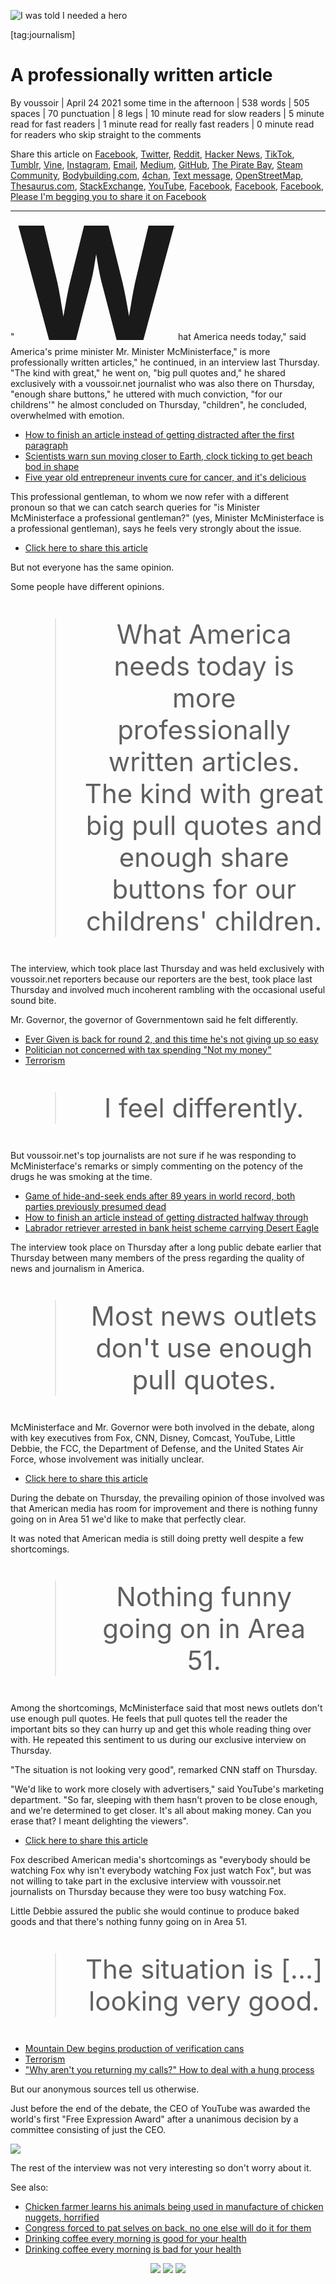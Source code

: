 <style>
.dropcap
{
    font-size: 18em;
    font-weight: bold;
    line-height: 0.8em
}
.fakelink
{
    color: var(--color_link);
    text-decoration: underline;
}
.pullquote
{
    position: relative;
    text-align: center;
    font-size: 3em;
}
.pullquote:before, .pullquote:after
{
    content: "";
    position: absolute;
    opacity: 0.15;
    font-size: 4em;
    line-height: 0.75;
    width: 64px;
    aspect-ratio: 64/50;
    background-size: contain;
    background-repeat: no-repeat;
}
.pullquote:before
{
    background-image: url("quote_open.png");
    top: 4px;
    left: 16px;
}
.pullquote:after
{
    background-image: url("quote_close.png");
    bottom: 4px;
    right: 16px;
}
</style>

![](hero.jpg "I was told I needed a hero")

[tag:journalism]

A professionally written article
================================

By voussoir | April 24 2021 some time in the afternoon | 538 words | 505 spaces | 70 punctuation | 8 legs | 10 minute read for slow readers | 5 minute read for fast readers | 1 minute read for really fast readers | 0 minute read for readers who skip straight to the comments

Share this article on <a class="fakelink">Facebook</a>, <a class="fakelink">Twitter</a>, <a class="fakelink">Reddit</a>, <a class="fakelink">Hacker News</a>, <a class="fakelink">TikTok</a>, <a class="fakelink">Tumblr</a>, <a class="fakelink">Vine</a>, <a class="fakelink">Instagram</a>, <a class="fakelink">Email</a>, <a class="fakelink">Medium</a>, <a class="fakelink">GitHub</a>, <a class="fakelink">The Pirate Bay</a>, <a class="fakelink">Steam Community</a>, <a class="fakelink">Bodybuilding.com</a>, <a class="fakelink">4chan</a>, <a class="fakelink">Text message</a>, <a class="fakelink">OpenStreetMap</a>, <a class="fakelink">Thesaurus.com</a>, <a class="fakelink">StackExchange</a>, <a class="fakelink">YouTube</a>, <a class="fakelink">Facebook</a>, <a class="fakelink">Facebook</a>, <a class="fakelink">Facebook</a>, <a class="fakelink">Please I'm begging you to share it on Facebook</a>

---

"<span class="dropcap">W</span>hat America needs today," said America's prime minister Mr. Minister McMinisterface," is more professionally written articles," he continued, in an interview last Thursday. "The kind with great," he went on, "big pull quotes and," he shared exclusively with a voussoir.net journalist who was also there on Thursday, "enough share buttons," he uttered with much conviction, "for our childrens'" he almost concluded on Thursday, "children", he concluded, overwhelmed with emotion.

- <a class="fakelink">How to finish an article instead of getting distracted after the first paragraph</a>
- <a class="fakelink">Scientists warn sun moving closer to Earth, clock ticking to get beach bod in shape</a>
- <a class="fakelink">Five year old entrepreneur invents cure for cancer, and it's delicious</a>

This professional gentleman, to whom we now refer with a different pronoun so that we can catch search queries for "is Minister McMinisterface a professional gentleman?" (yes, Minister McMinisterface is a professional gentleman), says he feels very strongly about the issue.

- <a class="fakelink">Click here to share this article</a>

But not everyone has the same opinion.

Some people have different opinions.

<blockquote class="pullquote">What America needs today is more professionally written articles. The kind with great big pull quotes and enough share buttons for our childrens' children.</blockquote>

The interview, which took place last Thursday and was held exclusively with voussoir.net reporters because our reporters are the best, took place last Thursday and involved much incoherent rambling with the occasional useful sound bite.

Mr. Governor, the governor of Governmentown said he felt differently.

- <a class="fakelink">Ever Given is back for round 2, and this time he's not giving up so easy</a>
- <a class="fakelink">Politician not concerned with tax spending "Not my money"</a>
- <a class="fakelink">Terrorism</a>

<blockquote class="pullquote">I feel differently.</blockquote>

But voussoir.net's top journalists are not sure if he was responding to McMinisterface's remarks or simply commenting on the potency of the drugs he was smoking at the time.

- <a class="fakelink">Game of hide-and-seek ends after 89 years in world record, both parties previously presumed dead</a>
- <a class="fakelink">How to finish an article instead of getting distracted halfway through</a>
- <a class="fakelink">Labrador retriever arrested in bank heist scheme carrying Desert Eagle</a>

The interview took place on Thursday after a long public debate earlier that Thursday between many members of the press regarding the quality of news and journalism in America.

<blockquote class="pullquote">Most news outlets don't use enough pull quotes.</blockquote>

McMinisterface and Mr. Governor were both involved in the debate, along with key executives from Fox, CNN, Disney, Comcast, YouTube, Little Debbie, the FCC, the Department of Defense, and the United States Air Force, whose involvement was initially unclear.

- <a class="fakelink">Click here to share this article</a>

During the debate on Thursday, the prevailing opinion of those involved was that American media has room for improvement and there is nothing funny going on in Area 51 we'd like to make that perfectly clear.

It was noted that American media is still doing pretty well despite a few shortcomings.

<blockquote class="pullquote">Nothing funny going on in Area 51.</blockquote>

Among the shortcomings, McMinisterface said that most news outlets don't use enough pull quotes. He feels that pull quotes tell the reader the important bits so they can hurry up and get this whole reading thing over with. He repeated this sentiment to us during our exclusive interview on Thursday.

"The situation is not looking very good", remarked CNN staff on Thursday.

"We'd like to work more closely with advertisers," said YouTube's marketing department. "So far, sleeping with them hasn't proven to be close enough, and we're determined to get closer. It's all about making money. Can you erase that? I meant delighting the viewers".

- <a class="fakelink">Click here to share this article</a>

Fox described American media's shortcomings as "everybody should be watching Fox why isn't everybody watching Fox just watch Fox", but was not willing to take part in the exclusive interview with voussoir.net journalists on Thursday because they were too busy watching Fox.

Little Debbie assured the public she would continue to produce baked goods and that there's nothing funny going on in Area 51.

<blockquote class="pullquote">The situation is [...] looking very good.</blockquote>

- <a class="fakelink">Mountain Dew begins production of verification cans</a>
- <a class="fakelink">Terrorism</a>
- <a class="fakelink">"Why aren't you returning my calls?" How to deal with a hung process</a>

But our anonymous sources tell us otherwise.

Just before the end of the debate, the CEO of YouTube was awarded the world's first "Free Expression Award" after a unanimous decision by a committee consisting of just the CEO.

[![](photo_small.jpg)](photo_large.jpg "Click to see full-size image")

The rest of the interview was not very interesting so don't worry about it.

See also:

- <a class="fakelink">Chicken farmer learns his animals being used in manufacture of chicken nuggets, horrified</a>
- <a class="fakelink">Congress forced to pat selves on back, no one else will do it for them</a>
- <a class="fakelink">Drinking coffee every morning is good for your health</a>
- <a class="fakelink">Drinking coffee every morning is bad for your health</a>

<center><img src="guilt.png"/> <img src="guilt.png"/> <img src="guilt.png"/></center>
